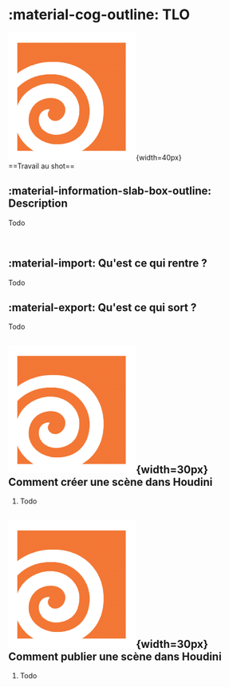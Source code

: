 
# :material-cog-outline: TLO

![Houdini_icon](../assets/icons/houdini.png){width=40px}
<br>
==Travail au shot==

## :material-information-slab-box-outline: Description

Todo

<br>

## :material-import: Qu'est ce qui rentre ?

Todo

## :material-export: Qu'est ce qui sort ?

Todo
<br>


## ![Houdini_icon](../assets/icons/houdini.png){width=30px} Comment créer une scène dans Houdini

1. Todo

## ![Houdini_icon](../assets/icons/houdini.png){width=30px} Comment publier une scène dans Houdini

1. Todo

